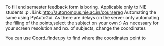 To fill end semester feedback form is boring.
Applicable only to NIE students :p .
Link:http://autonomous.nie.ac.in/coursereg
Automating the same using PyAutoGui.
As there are delays on the server only automating the filling of the points,select the subject on your own :)
As necessary for your screen resolution and no. of subjects, change the coordinates

You can use Coord_finder.py to find where the coordinates point to
